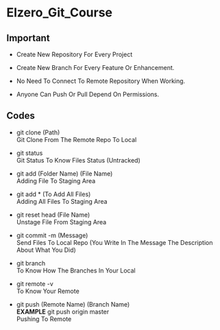 # Elzero_Git_Course

## Important

- Create New Repository For Every Project

- Create New Branch For Every Feature Or Enhancement.

- No Need To Connect To Remote Repository When Working.

- Anyone Can Push Or Pull Depend On Permissions.

## Codes

- git clone (Path)  
  Git Clone From The Remote Repo To Local

- git status  
  Git Status To Know Files Status (Untracked)

- git add (Folder Name) (File Name)  
  Adding File To Staging Area

- git add \* (To Add All Files)  
  Adding All Files To Staging Area

- git reset head (File Name)  
  Unstage File From Staging Area

- git commit -m (Message)  
  Send Files To Local Repo (You Write In The Message The Description About What You Did)

- git branch  
  To Know How The Branches In Your Local

- git remote -v  
  To Know Your Remote

- git push (Remote Name) (Branch Name)  
  **EXAMPLE** git push origin master  
  Pushing To Remote

